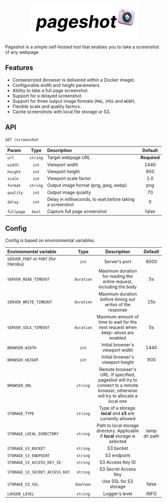 <p align="center">
<img
    src="assets/logo.png"
    width="350" height="112" border="0" alt="pageshot">
</p>

Pageshot is a simple self-hosted tool that enables you to take a screenshot of any webpage.

## Features

- Containerized (browser is delivered within a Docker image).
- Configurable width and height parameters.
- Ability to take a full page screenshot.
- Support for a delayed screenshot.
- Support for three output image formats (`PNG`, `JPEG` and `WEBP`).
- Flexible scale and quality factors.
- Cache screenshots with local file storage or S3.

## API

`GET /screenshot`

| Param      |   Type   | Description                                               |   Default    |
| :--------- | :------: | :-------------------------------------------------------- | :----------: |
| `url`      | `string` | Target webpage URL                                        | **Required** |
| `width`    |  `int`   | Viewport width                                            |     1440     |
| `height`   |  `int`   | Viewport height                                           |     900      |
| `scale`    |  `int`   | Viewport scale factor                                     |     1.0      |
| `format`   | `string` | Output image format (png, jpeg, webp)                     |     png      |
| `quality`  |  `int`   | Output image quiality                                     |      70      |
| `delay`    |  `int`   | Delay in milliseconds, to wait before taking a screenshot |      0       |
| `fullpage` |  `bool`  | Capture full page screenshot                              |    false     |

## Config

Config is based on environmental variables.

| Environmental variable               |    Type    |                                                           Description                                                            |    Default    |
| :----------------------------------- | :--------: | :------------------------------------------------------------------------------------------------------------------------------: | :-----------: |
| `SERVER_PORT` or `PORT` (for Heroku) |   `int`    |                                                          Server's port                                                           |     8000      |
| `SERVER_READ_TIMEOUT`                | `duration` |                               Maximum duration for reading the entire request, including the body                                |      5s       |
| `SERVER_WRITE_TIMEOUT`               | `duration` |                                    Maximum duration before timing out writes of the response                                     |      15s      |
| `SERVER_IDLE_TIMEOUT`                | `duration` |                         Maximum amount of time to wait for the next request when keep-alives are enabled                         |      5s       |
| `BROWSER_WIDTH`                      |   `int`    |                                                 Initial browser's viewport width                                                 |     1440      |
| `BROWSER_HEIGHT`                     |   `int`    |                                                Initial browser's viewport height                                                 |      900      |
| `BROWSER_URL`                        |  `string`  | Remote browser's URL. If specified, pageshot will try to connect to a remote browser, otherwise will try to allocate a local one |               |
| `STORAGE_TYPE`                       |  `string`  |                                  Type of a storage. **local** and **s3** are currently allowed                                   |               |
| `STORAGE_LOCAL_DIRECTORY`            |  `string`  |                           Path to local storage directory. Applicable if **local** storage is selected                           | temp dir path |
| `STORAGE_S3_BUCKET`                  |  `string`  |                                                            S3 bucket                                                             |               |
| `STORAGE_S3_ENDPOINT`                |  `string`  |                                                           S3 endpoint                                                            |               |
| `STORAGE_S3_ACCESS_KEY_ID`           |  `string`  |                                                         S3 Access Key ID                                                         |               |
| `STORAGE_S3_SECRET_ACCESS_KEY`       |  `string`  |                                                       S3 Secret Access Key                                                       |               |
| `STORAGE_S3_SSL`                     | `boolean`  |                                                      Use SSL for S3 storage                                                      |     false     |
| `LOGGER_LEVEL`                       |  `string`  |                                                          Logger's level                                                          |     INFO      |
